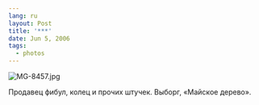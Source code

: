 ```yaml
---
lang: ru
layout: Post
title: '***'
date: Jun 5, 2006
tags:
  - photos
---
```


![MG-8457.jpg](upload://MG-8457.jpg)

Продавец фибул, колец и прочих штучек. Выборг, «Майское дерево».
